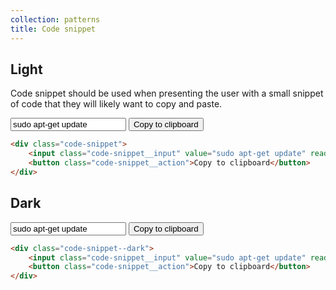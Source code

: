 ```yaml
---
collection: patterns
title: Code snippet
---
```


## Light

Code snippet should be used when presenting the user with a small snippet of code that they will likely want to copy and paste.

<div class="code-snippet">
    <input class="code-snippet__input" value="sudo apt-get update" readonly="readonly">
    <button class="code-snippet__action">Copy to clipboard</button>
</div>

```html
<div class="code-snippet">
    <input class="code-snippet__input" value="sudo apt-get update" readonly="readonly">
    <button class="code-snippet__action">Copy to clipboard</button>
</div>
```

## Dark

<div class="code-snippet--dark">
    <input class="code-snippet__input" value="sudo apt-get update" readonly="readonly">
    <button class="code-snippet__action">Copy to clipboard</button>
</div>

```html
<div class="code-snippet--dark">
    <input class="code-snippet__input" value="sudo apt-get update" readonly="readonly">
    <button class="code-snippet__action">Copy to clipboard</button>
</div>
```
